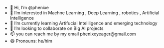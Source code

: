 - 👋 Hi, I’m @phenixe
- 👀 I’m interested in Machne Learning , Deep Learning , robotics , Artificial Intelligence 
- 🌱 I’m currently learning Artifucial Intellligence and emerging technology 
- 💞️ I’m looking to collaborate on Big AI projects
- 📫 you can reach me by my email phenixeyeager@gmail.com
- 😄 Pronouns: he/him

<!---
phenixe/phenixe is a ✨ special ✨ repository because its `README.md` (this file) appears on your GitHub profile.
You can click the Preview link to take a look at your changes.
--->
